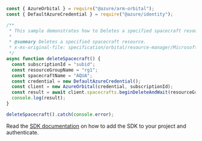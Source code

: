 ```javascript
const { AzureOrbital } = require("@azure/arm-orbital");
const { DefaultAzureCredential } = require("@azure/identity");

/**
 * This sample demonstrates how to Deletes a specified spacecraft resource.
 *
 * @summary Deletes a specified spacecraft resource.
 * x-ms-original-file: specification/orbital/resource-manager/Microsoft.Orbital/stable/2022-03-01/examples/SpacecraftDelete.json
 */
async function deleteSpacecraft() {
  const subscriptionId = "subid";
  const resourceGroupName = "rg1";
  const spacecraftName = "AQUA";
  const credential = new DefaultAzureCredential();
  const client = new AzureOrbital(credential, subscriptionId);
  const result = await client.spacecrafts.beginDeleteAndWait(resourceGroupName, spacecraftName);
  console.log(result);
}

deleteSpacecraft().catch(console.error);
```

Read the [SDK documentation](https://github.com/Azure/azure-sdk-for-js/blob/%40azure%2Farm-orbital_1.0.0/sdk/orbital/arm-orbital/README.md) on how to add the SDK to your project and authenticate.
